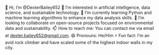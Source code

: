 👋 Hi, I’m @DexterBailey652
👀 I’m interested in artificial intelligence, data science, and sustainable technology.
🌱 I’m currently learning Python and machine learning algorithms to enhance my data analysis skills.
💞️ I’m looking to collaborate on open-source projects focused on environmental data and sustainability.
📫 How to reach me: You can contact me via email at dexter.bailey652@gmail.com.
😄 Pronouns: He/Him
⚡ Fun fact: I’m an avid rock climber and have scaled some of the highest indoor walls in my city.
